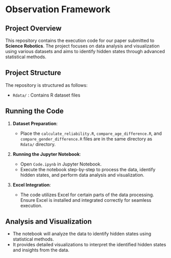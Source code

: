 # Observation Framework

## Project Overview
This repository contains the execution code for our paper submitted to **Science Robotics**. The project focuses on data analysis and visualization using various datasets and aims to identify hidden states through advanced statistical methods.

## Project Structure
The repository is structured as follows:
- `Rdata/` : Contains R dataset files

## Running the Code
1. **Dataset Preparation**:
   - Place the `calculate_reliability.R`, `compare_age_difference.R`, and `compare_gender_difference.R` files are in the same directory as `Rdata/` directory.
   
2. **Running the Jupyter Notebook**:
   - Open `Code.ipynb` in Jupyter Notebook.
   - Execute the notebook step-by-step to process the data, identify hidden states, and perform data analysis and visualization.

3. **Excel Integration**:
   - The code utilizes Excel for certain parts of the data processing. Ensure Excel is installed and integrated correctly for seamless execution.

## Analysis and Visualization
- The notebook will analyze the data to identify hidden states using statistical methods.
- It provides detailed visualizations to interpret the identified hidden states and insights from the data.

